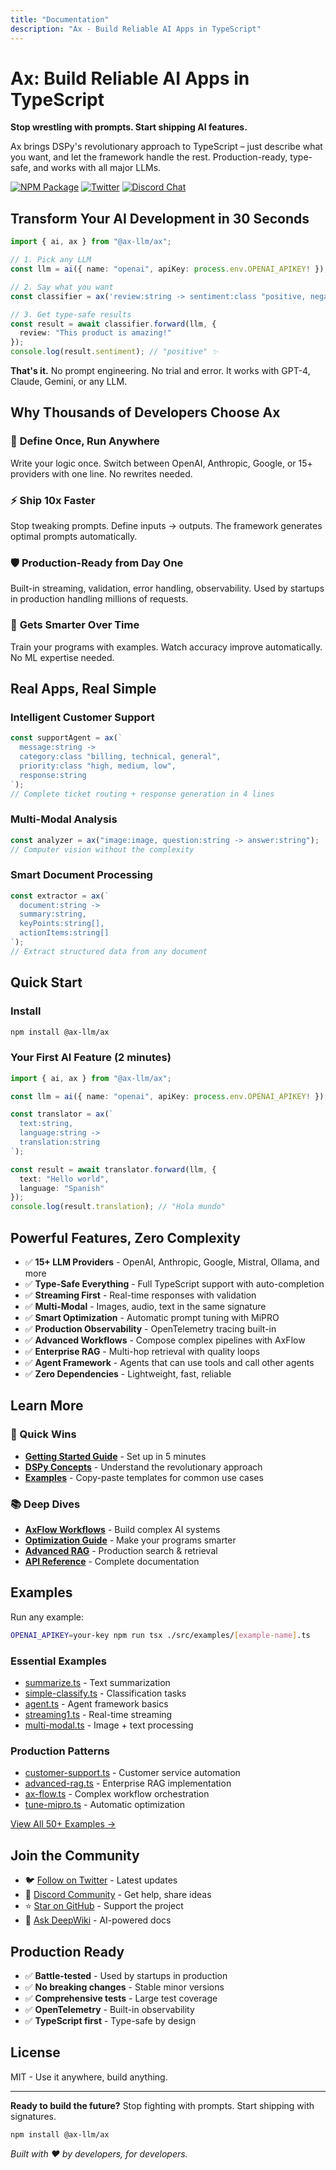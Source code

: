 ```yaml
---
title: "Documentation"
description: "Ax - Build Reliable AI Apps in TypeScript"
---
```


# Ax: Build Reliable AI Apps in TypeScript

**Stop wrestling with prompts. Start shipping AI features.**

Ax brings DSPy's revolutionary approach to TypeScript – just describe what you want, and let the framework handle the rest. Production-ready, type-safe, and works with all major LLMs.

[![NPM Package](https://img.shields.io/npm/v/@ax-llm/ax?style=for-the-badge&color=green)](https://www.npmjs.com/package/@ax-llm/ax)
[![Twitter](https://img.shields.io/twitter/follow/dosco?style=for-the-badge&color=red)](https://twitter.com/dosco)
[![Discord Chat](https://img.shields.io/discord/1078454354849304667?style=for-the-badge&color=green)](https://discord.gg/DSHg3dU7dW)

## Transform Your AI Development in 30 Seconds

```typescript
import { ai, ax } from "@ax-llm/ax";

// 1. Pick any LLM
const llm = ai({ name: "openai", apiKey: process.env.OPENAI_APIKEY! });

// 2. Say what you want
const classifier = ax('review:string -> sentiment:class "positive, negative, neutral"');

// 3. Get type-safe results
const result = await classifier.forward(llm, { 
  review: "This product is amazing!" 
});
console.log(result.sentiment); // "positive" ✨
```

**That's it.** No prompt engineering. No trial and error. It works with GPT-4, Claude, Gemini, or any LLM.

## Why Thousands of Developers Choose Ax

### 🎯 **Define Once, Run Anywhere**
Write your logic once. Switch between OpenAI, Anthropic, Google, or 15+ providers with one line. No rewrites needed.

### ⚡ **Ship 10x Faster**
Stop tweaking prompts. Define inputs → outputs. The framework generates optimal prompts automatically.

### 🛡️ **Production-Ready from Day One**
Built-in streaming, validation, error handling, observability. Used by startups in production handling millions of requests.

### 🚀 **Gets Smarter Over Time**
Train your programs with examples. Watch accuracy improve automatically. No ML expertise needed.

## Real Apps, Real Simple

### Intelligent Customer Support
```typescript
const supportAgent = ax(`
  message:string -> 
  category:class "billing, technical, general",
  priority:class "high, medium, low",
  response:string
`);
// Complete ticket routing + response generation in 4 lines
```

### Multi-Modal Analysis
```typescript
const analyzer = ax("image:image, question:string -> answer:string");
// Computer vision without the complexity
```

### Smart Document Processing
```typescript
const extractor = ax(`
  document:string -> 
  summary:string,
  keyPoints:string[],
  actionItems:string[]
`);
// Extract structured data from any document
```

## Quick Start

### Install
```bash
npm install @ax-llm/ax
```

### Your First AI Feature (2 minutes)
```typescript
import { ai, ax } from "@ax-llm/ax";

const llm = ai({ name: "openai", apiKey: process.env.OPENAI_APIKEY! });

const translator = ax(`
  text:string, 
  language:string -> 
  translation:string
`);

const result = await translator.forward(llm, {
  text: "Hello world",
  language: "Spanish"
});
console.log(result.translation); // "Hola mundo"
```

## Powerful Features, Zero Complexity

- ✅ **15+ LLM Providers** - OpenAI, Anthropic, Google, Mistral, Ollama, and more
- ✅ **Type-Safe Everything** - Full TypeScript support with auto-completion
- ✅ **Streaming First** - Real-time responses with validation
- ✅ **Multi-Modal** - Images, audio, text in the same signature
- ✅ **Smart Optimization** - Automatic prompt tuning with MiPRO
- ✅ **Production Observability** - OpenTelemetry tracing built-in
- ✅ **Advanced Workflows** - Compose complex pipelines with AxFlow
- ✅ **Enterprise RAG** - Multi-hop retrieval with quality loops
- ✅ **Agent Framework** - Agents that can use tools and call other agents
- ✅ **Zero Dependencies** - Lightweight, fast, reliable

## Learn More

### 🚀 Quick Wins
- [**Getting Started Guide**](https://github.com/ax-llm/ax/blob/main/QUICKSTART.md) - Set up in 5 minutes
- [**DSPy Concepts**](https://github.com/ax-llm/ax/blob/main/DSPY.md) - Understand the revolutionary approach
- [**Examples**](#examples) - Copy-paste templates for common use cases

### 📚 Deep Dives
- [**AxFlow Workflows**](https://github.com/ax-llm/ax/blob/main/AXFLOW.md) - Build complex AI systems
- [**Optimization Guide**](https://github.com/ax-llm/ax/blob/main/OPTIMIZE.md) - Make your programs smarter
- [**Advanced RAG**](https://github.com/ax-llm/ax/blob/main/AXRAG.md) - Production search & retrieval
- [**API Reference**](https://github.com/ax-llm/ax/blob/main/API.md) - Complete documentation

## Examples

Run any example:
```bash
OPENAI_APIKEY=your-key npm run tsx ./src/examples/[example-name].ts
```

### Essential Examples
- [summarize.ts](https://github.com/AxAI-Dev/ax/tree/main/src/examples/summarize.ts) - Text summarization
- [simple-classify.ts](https://github.com/AxAI-Dev/ax/tree/main/src/examples/simple-classify.ts) - Classification tasks
- [agent.ts](https://github.com/AxAI-Dev/ax/tree/main/src/examples/agent.ts) - Agent framework basics
- [streaming1.ts](https://github.com/AxAI-Dev/ax/tree/main/src/examples/streaming1.ts) - Real-time streaming
- [multi-modal.ts](https://github.com/AxAI-Dev/ax/tree/main/src/examples/multi-modal.ts) - Image + text processing

### Production Patterns
- [customer-support.ts](https://github.com/AxAI-Dev/ax/tree/main/src/examples/customer-support.ts) - Customer service automation
- [advanced-rag.ts](https://github.com/AxAI-Dev/ax/tree/main/src/examples/advanced-rag.ts) - Enterprise RAG implementation
- [ax-flow.ts](https://github.com/AxAI-Dev/ax/tree/main/src/examples/ax-flow.ts) - Complex workflow orchestration
- [tune-mipro.ts](https://github.com/AxAI-Dev/ax/tree/main/src/examples/tune-mipro.ts) - Automatic optimization

[View All 50+ Examples →](https://github.com/AxAI-Dev/ax/tree/main/src/examples/)

## Join the Community

- 🐦 [Follow on Twitter](https://twitter.com/dosco) - Latest updates
- 💬 [Discord Community](https://discord.gg/DSHg3dU7dW) - Get help, share ideas
- ⭐ [Star on GitHub](https://github.com/ax-llm/ax) - Support the project
- 📖 [Ask DeepWiki](https://deepwiki.com/ax-llm/ax) - AI-powered docs

## Production Ready

- ✅ **Battle-tested** - Used by startups in production
- ✅ **No breaking changes** - Stable minor versions
- ✅ **Comprehensive tests** - Large test coverage
- ✅ **OpenTelemetry** - Built-in observability
- ✅ **TypeScript first** - Type-safe by design

## License

MIT - Use it anywhere, build anything.

---

**Ready to build the future?** Stop fighting with prompts. Start shipping with signatures.

```bash
npm install @ax-llm/ax
```

*Built with ❤️ by developers, for developers.*